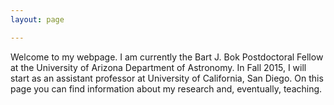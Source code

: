 ```yaml
---
layout: page

---
```


Welcome to my webpage.  I am currently the Bart J. Bok Postdoctoral Fellow at the University of Arizona Department of Astronomy. In Fall 2015, I will start as an assistant professor at University of California, San Diego.  On this page you can find information about my research and, eventually, teaching.
